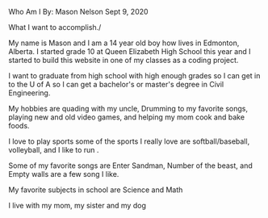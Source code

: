 Who Am I
By: Mason Nelson
Sept 9, 2020




What I want to accomplish./

My name is Mason and I am a 14 year old boy how lives in Edmonton, Alberta. I started grade 10 at Queen Elizabeth High School this year and I started to build this website in one of my classes as a coding project.
<!--On queen e add the website-->

I want to graduate from high school with high enough grades so I can get in to the U of A so I can get a bachelor's or master's degree in  Civil Engineering.
<!--On U of A add the website-->





My hobbies are quading with my uncle, Drumming to my favorite songs, playing new and old video games, and helping my mom cook and bake foods.
<!--Put in images-->
I love to play sports some of the sports I really love are softball/baseball, volleyball, and I like to run .
<!--Put in images-->
Some of my favorite songs are Enter Sandman, Number of the beast, and Empty walls are a few song I like.

My favorite subjects in school are Science and Math

I live with my mom, my sister and my dog
<!--put in pic of my dog-->
